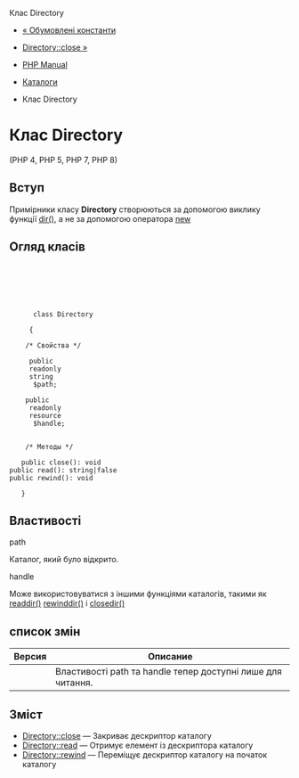 Клас Directory

-   [« Обумовлені константи](dir.constants.md)
    
-   [Directory::close »](directory.close.md)
    
-   [PHP Manual](index.md)
    
-   [Каталоги](book.dir.md)
    
-   Клас Directory
    

# Клас Directory

(PHP 4, PHP 5, PHP 7, PHP 8)

## Вступ

Примірники класу **Directory** створюються за допомогою виклику функції [dir()](function.dir.md), а не за допомогою оператора [new](language.oop5.basic.html#language.oop5.basic.new)

## Огляд класів

```classsynopsis

     
    

    
     
      class Directory
     
     {

    /* Свойства */
    
     public
     readonly
     string
      $path;

    public
     readonly
     resource
      $handle;


    /* Методы */
    
   public close(): void
public read(): string|false
public rewind(): void

   }
```

## Властивості

path

Каталог, який було відкрито.

handle

Може використовуватися з іншими функціями каталогів, такими як [readdir()](function.readdir.md) [rewinddir()](function.rewinddir.md) і [closedir()](function.closedir.md)

## список змін

| Версия | Описание |
| --- | --- |
|  | Властивості path та handle тепер доступні лише для читання. |

## Зміст

-   [Directory::close](directory.close.md) — Закриває дескриптор каталогу
-   [Directory::read](directory.read.md) — Отримує елемент із дескриптора каталогу
-   [Directory::rewind](directory.rewind.md) — Переміщує дескриптор каталогу на початок каталогу